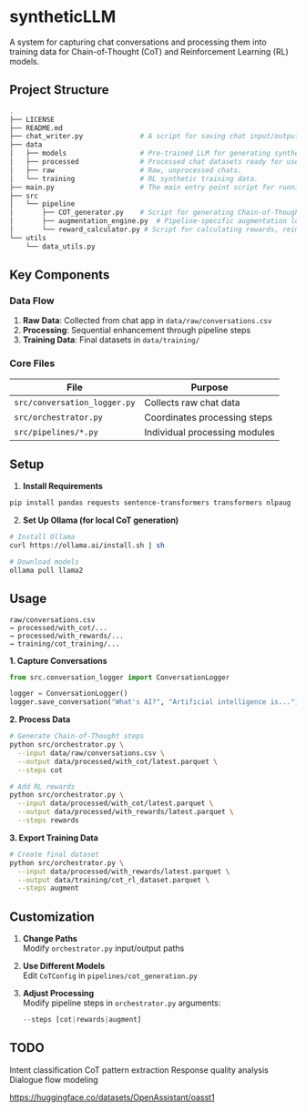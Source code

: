 # syntheticLLM


A system for capturing chat conversations and processing them into training data for Chain-of-Thought (CoT) and Reinforcement Learning (RL) models.

## Project Structure

```bash
.
├── LICENSE
├── README.md
├── chat_writer.py              # A script for saving chat input/output text.
├── data
│   ├── models                  # Pre-trained LLM for generating synthetic data.
│   ├── processed               # Processed chat datasets ready for use in sythetic data generation.
│   ├── raw                     # Raw, unprocessed chats.
│   └── training                # RL synthetic training data.
├── main.py                     # The main entry point script for running the project.
├── src
│   └── pipeline
│       ├── COT_generator.py    # Script for generating Chain-of-Thought (COT) reasoning data.
│       ├── augmentation_engine.py  # Pipeline-specific augmentation logic and generated data.
│       └── reward_calculator.py # Script for calculating rewards, reinforcement learning and evaluation.
└── utils
    └── data_utils.py

```

## Key Components

### Data Flow
1. **Raw Data**: Collected from chat app in `data/raw/conversations.csv`
2. **Processing**: Sequential enhancement through pipeline steps
3. **Training Data**: Final datasets in `data/training/`

### Core Files
| File | Purpose |
|------|---------|
| `src/conversation_logger.py` | Collects raw chat data |
| `src/orchestrator.py` | Coordinates processing steps |
| `src/pipelines/*.py` | Individual processing modules |

## Setup

1. **Install Requirements**
```bash
pip install pandas requests sentence-transformers transformers nlpaug
```

2. **Set Up Ollama (for local CoT generation)**
```bash
# Install Ollama
curl https://ollama.ai/install.sh | sh

# Download models
ollama pull llama2
```

## Usage

```
raw/conversations.csv 
→ processed/with_cot/... 
→ processed/with_rewards/... 
→ training/cot_training/...
```

**1. Capture Conversations**
```python
from src.conversation_logger import ConversationLogger

logger = ConversationLogger()
logger.save_conversation("What's AI?", "Artificial intelligence is...")
```

**2. Process Data**
```bash
# Generate Chain-of-Thought steps
python src/orchestrator.py \
  --input data/raw/conversations.csv \
  --output data/processed/with_cot/latest.parquet \
  --steps cot

# Add RL rewards
python src/orchestrator.py \
  --input data/processed/with_cot/latest.parquet \
  --output data/processed/with_rewards/latest.parquet \
  --steps rewards
```

**3. Export Training Data**
```bash
# Create final dataset
python src/orchestrator.py \
  --input data/processed/with_rewards/latest.parquet \
  --output data/training/cot_rl_dataset.parquet \
  --steps augment
```

## Customization

1. **Change Paths**  
   Modify `orchestrator.py` input/output paths

2. **Use Different Models**  
   Edit `CoTConfig` in `pipelines/cot_generation.py`

3. **Adjust Processing**  
   Modify pipeline steps in `orchestrator.py` arguments:
   ```python
   --steps [cot|rewards|augment]
   ```

## TODO
Intent classification
CoT pattern extraction
Response quality analysis
Dialogue flow modeling

https://huggingface.co/datasets/OpenAssistant/oasst1


